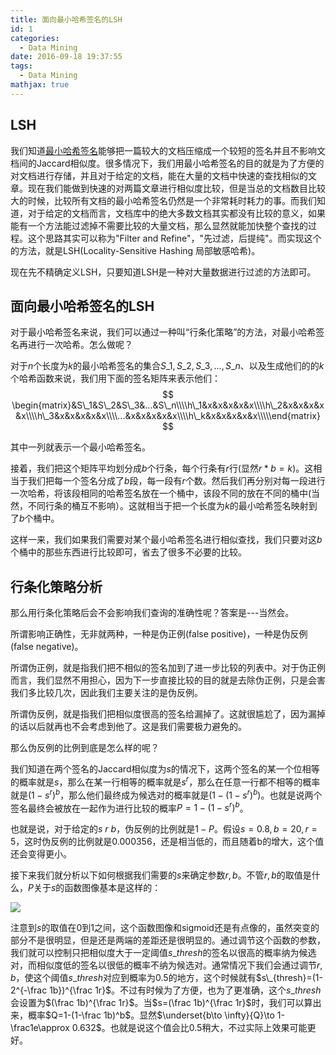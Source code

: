 ```yaml
---
title: 面向最小哈希签名的LSH
id: 1
categories:
  - Data Mining
date: 2016-09-18 19:37:55
tags:
  - Data Mining
mathjax: true
---
```


## LSH

我们知道[最小哈希签名](/2016/09/17/1/)能够把一篇较大的文档压缩成一个较短的签名并且不影响文档间的Jaccard相似度。很多情况下，我们用最小哈希签名的目的就是为了方便的对文档进行存储，并且对于给定的文档，能在大量的文档中快速的查找相似的文章。现在我们能做到快速的对两篇文章进行相似度比较，但是当总的文档数目比较大的时候，比较所有文档的最小哈希签名仍然是一个非常耗时耗力的事。而我们知道，对于给定的文档而言，文档库中的绝大多数文档其实都没有比较的意义，如果能有一个方法能过滤掉不需要比较的大量文档，那么显然就能加快整个查找的过程。这个思路其实可以称为"Filter and Refine"，"先过滤，后提纯"。而实现这个的方法，就是LSH(Locality-Sensitive Hashing 局部敏感哈希)。

现在先不精确定义LSH，只要知道LSH是一种对大量数据进行过滤的方法即可。

## 面向最小哈希签名的LSH

对于最小哈希签名来说，我们可以通过一种叫“行条化策略”的方法，对最小哈希签名再进行一次哈希。怎么做呢？

对于$n$个长度为$k$的最小哈希签名的集合$S\_1,S\_2,S\_3,...,S\_n$、以及生成他们的的$k$个哈希函数来说，我们用下面的签名矩阵来表示他们：
$$
\begin{matrix}&S\_1&S\_2&S\_3&...&S\_n\\\\h\_1&x&x&x&x&x\\\\h\_2&x&x&x&x&x\\\\h\_3&x&x&x&x&x\\\\...&x&x&x&x&x\\\\h\_k&x&x&x&x&x\\\\\end{matrix}
$$

其中一列就表示一个最小哈希签名。

接着，我们把这个矩阵平均划分成$b$个行条，每个行条有$r$行(显然$r*b=k$)。这相当于我们把每一个签名分成了$b$段，每一段有$r$个数。然后我们再分别对每一段进行一次哈希，将该段相同的哈希签名放在一个桶中，该段不同的放在不同的桶中(当然，不同行条的桶互不影响）。这就相当于把一个长度为$k$的最小哈希签名映射到了$b$个桶中。

这样一来，我们如果我们需要对某个最小哈希签名进行相似查找，我们只要对这$b$个桶中的那些东西进行比较即可，省去了很多不必要的比较。

## 行条化策略分析

那么用行条化策略后会不会影响我们查询的准确性呢？答案是---当然会。

所谓影响正确性，无非就两种，一种是伪正例(false positive)，一种是伪反例(false negative)。

所谓伪正例，就是指我们把不相似的签名加到了进一步比较的列表中。对于伪正例而言，我们显然不用担心，因为下一步直接比较的目的就是去除伪正例，只是会害我们多比较几次，因此我们主要关注的是伪反例。

所谓伪反例，就是指我们把相似度很高的签名给漏掉了。这就很尴尬了，因为漏掉的话以后就再也不会考虑到他了。这是我们需要极力避免的。

那么伪反例的比例到底是怎么样的呢？

我们知道在两个签名的Jaccard相似度为$s$的情况下，这两个签名的某一个位相等的概率就是$s$，那么在某一行相等的概率就是$s^r$，那么在任意一行都不相等的概率就是$(1-s^r)^b$，那么他们最终成为候选对的概率就是$(1-(1-s^r)^b)$。也就是说两个签名最终会被放在一起作为进行比较的概率$P=1-(1-s^r)^b$。

也就是说，对于给定的$s\ r\ b$，伪反例的比例就是$1-P$。假设$s=0.8,b=20,r=5$，这时伪反例的比例就是0.000356，还是相当低的，而且随着b的增大，这个值还会变得更小。

接下来我们就分析以下如何根据我们需要的$s$来确定参数$r,b$。不管$r,b$的取值是什么，$P$关于$s$的函数图像基本是这样的：

![](/images/2016/09/18/1/1.png)

注意到$s$的取值在0到1之间，这个函数图像和sigmoid还是有点像的，虽然突变的部分不是很明显，但是还是两端的差距还是很明显的。通过调节这个函数的参数，我们就可以控制只把相似度大于一定阈值$s\_{thresh}$的签名以很高的概率纳为候选对，而相似度低的签名以很低的概率不纳为候选对。通常情况下我们会通过调节$r,b$，使这个阈值$s\_{thresh}$对应到概率为0.5的地方，这个时候就有$s\_{thresh}=(1-2^{-\frac 1b})^{\frac 1r}$。不过有时候为了方便，也为了更准确，这个$s\_{thresh}$会设置为$(\frac 1b)^{\frac 1r}$。当$s=(\frac 1b)^{\frac 1r}$时，我们可以算出来，概率$Q=1-(1-\frac 1b)^b$。显然$\underset{b\to \infty}{Q}\to 1-\frac1e\approx 0.632$。也就是说这个值会比0.5稍大，不过实际上效果可能更好。
